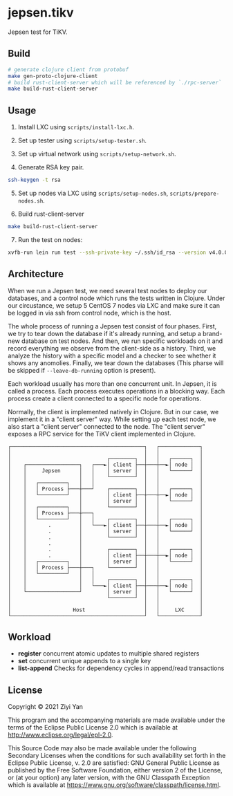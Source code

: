 # jepsen.tikv

Jepsen test for TiKV.

## Build

```bash
# generate clojure client from protobuf
make gen-proto-clojure-client
# build rust-client-server which will be referenced by `./rpc-server`
make build-rust-client-server
```

## Usage

1. Install LXC using `scripts/install-lxc.h`.

2. Set up tester using `scripts/setup-tester.sh`.

3. Set up virtual network using `scripts/setup-network.sh`.

4. Generate RSA key pair.
```bash
ssh-keygen -t rsa
```

5. Set up nodes via LXC using `scripts/setup-nodes.sh`, `scripts/prepare-nodes.sh`.

6. Build rust-client-server
```bash
make build-rust-client-server
```

7. Run the test on nodes:
```bash
xvfb-run lein run test --ssh-private-key ~/.ssh/id_rsa --version v4.0.0 --workload register --concurrency 10 --leave-db-running --time-limit 30
```

## Architecture

When we run a Jepsen test, we need several test nodes to deploy our databases, and a control node which runs the tests written in Clojure. Under our circustance, we setup 5 CentOS 7 nodes via LXC and make sure it can be logged in via ssh from control node, which is the host.

The whole process of running a Jepsen test consist of four phases. First, we try to tear down the database if it's already running, and setup a brand-new database on test nodes. And then, we run specific workloads on it and record everything we observe from the client-side as a history. Third, we analyze the history with a specific model and a checker to see whether it shows any anomolies. Finally, we tear down the databases (This pharse will be skipped if `--leave-db-running` option is present).

Each workload usually has more than one concurrent unit. In Jepsen, it is called a process. Each process executes operations in a blocking way. Each process create a client connected to a specific node for operations.

Normally, the client is implemented natively in Clojure. But in our case, we implement it in a "client server" way.
While setting up each test node, we also start a "client server" connected to the node. The "client server" exposes a RPC service for the TiKV client implemented in Clojure.

```
┌───────────────────────────────────────────┐   ┌─────────────┐
│                                           │   │             │
│                               ┌────────┐  │   │   ┌──────┐  │
│    ┌─────────────────┐   ┌───►│ client ├──┼───┼──►│ node │  │
│    │     Jepsen      │   │    │ server │  │   │   └──────┘  │
│    │                 │   │    └────────┘  │   │             │
│    │   ┌─────────┐   │   │                │   │             │
│    │   │ Process ├───┼───┘    ┌────────┐  │   │   ┌──────┐  │
│    │   └─────────┘   │        │ client ├──┼───┼──►│ node │  │
│    │                 │        │ server │  │   │   └──────┘  │
│    │   ┌─────────┐   │        └────────┘  │   │             │
│    │   │ Process ├───┼───┐                │   │             │
│    │   └─────────┘   │   │    ┌────────┐  │   │   ┌──────┐  │
│    │       .         │   └───►│ client ├──┼───┼──►│ node │  │
│    │       .         │        │ server │  │   │   └──────┘  │
│    │       .         │        └────────┘  │   │             │
│    │       .         │                    │   │             │
│    │       .         │        ┌────────┐  │   │   ┌──────┐  │
│    │       .         │        │ client ├──┼───┼──►│ node │  │
│    │   ┌─────────┐   │        │ server │  │   │   └──────┘  │
│    │   │ Process ├───┼───┐    └────────┘  │   │             │
│    │   └─────────┘   │   │                │   │             │
│    │                 │   │    ┌────────┐  │   │   ┌──────┐  │
│    │                 │   └───►│ client ├──┼───┼──►│ node │  │
│    └─────────────────┘        │ server │  │   │   └──────┘  │
│                               └────────┘  │   │             │
│                                           │   │             │
│                    Host                   │   │     LXC     │
└───────────────────────────────────────────┘   └─────────────┘
```

## Workload

- **register** concurrent atomic updates to multiple shared registers
- **set** concurrent unique appends to a single key
- **list-append** Checks for dependency cycles in append/read transactions

## License

Copyright © 2021 Ziyi Yan

This program and the accompanying materials are made available under the
terms of the Eclipse Public License 2.0 which is available at
http://www.eclipse.org/legal/epl-2.0.

This Source Code may also be made available under the following Secondary
Licenses when the conditions for such availability set forth in the Eclipse
Public License, v. 2.0 are satisfied: GNU General Public License as published by
the Free Software Foundation, either version 2 of the License, or (at your
option) any later version, with the GNU Classpath Exception which is available
at https://www.gnu.org/software/classpath/license.html.

